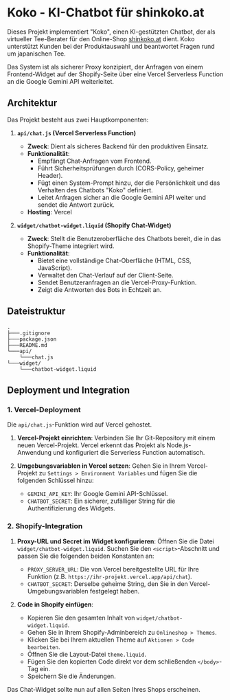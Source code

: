 # Koko - KI-Chatbot für shinkoko.at

Dieses Projekt implementiert "Koko", einen KI-gestützten Chatbot, der als virtueller Tee-Berater für den Online-Shop [shinkoko.at](https://shinkoko.at/) dient. Koko unterstützt Kunden bei der Produktauswahl und beantwortet Fragen rund um japanischen Tee.

Das System ist als sicherer Proxy konzipiert, der Anfragen von einem Frontend-Widget auf der Shopify-Seite über eine Vercel Serverless Function an die Google Gemini API weiterleitet.

## Architektur

Das Projekt besteht aus zwei Hauptkomponenten:

1.  **`api/chat.js` (Vercel Serverless Function)**
    *   **Zweck**: Dient als sicheres Backend für den produktiven Einsatz.
    *   **Funktionalität**:
        *   Empfängt Chat-Anfragen vom Frontend.
        *   Führt Sicherheitsprüfungen durch (CORS-Policy, geheimer Header).
        *   Fügt einen System-Prompt hinzu, der die Persönlichkeit und das Verhalten des Chatbots "Koko" definiert.
        *   Leitet Anfragen sicher an die Google Gemini API weiter und sendet die Antwort zurück.
    *   **Hosting**: Vercel

2.  **`widget/chatbot-widget.liquid` (Shopify Chat-Widget)**
    *   **Zweck**: Stellt die Benutzeroberfläche des Chatbots bereit, die in das Shopify-Theme integriert wird.
    *   **Funktionalität**:
        *   Bietet eine vollständige Chat-Oberfläche (HTML, CSS, JavaScript).
        *   Verwaltet den Chat-Verlauf auf der Client-Seite.
        *   Sendet Benutzeranfragen an die Vercel-Proxy-Funktion.
        *   Zeigt die Antworten des Bots in Echtzeit an.

## Dateistruktur

```
.
├───.gitignore
├───package.json
├───README.md
└───api/
    └───chat.js
└───widget/
    └───chatbot-widget.liquid
```

## Deployment und Integration

### 1. Vercel-Deployment

Die `api/chat.js`-Funktion wird auf Vercel gehostet.

1.  **Vercel-Projekt einrichten**: Verbinden Sie Ihr Git-Repository mit einem neuen Vercel-Projekt. Vercel erkennt das Projekt als Node.js-Anwendung und konfiguriert die Serverless Function automatisch.

2.  **Umgebungsvariablen in Vercel setzen**: Gehen Sie in Ihrem Vercel-Projekt zu `Settings > Environment Variables` und fügen Sie die folgenden Schlüssel hinzu:
    *   `GEMINI_API_KEY`: Ihr Google Gemini API-Schlüssel.
    *   `CHATBOT_SECRET`: Ein sicherer, zufälliger String für die Authentifizierung des Widgets.

### 2. Shopify-Integration

1.  **Proxy-URL und Secret im Widget konfigurieren**: Öffnen Sie die Datei `widget/chatbot-widget.liquid`. Suchen Sie den `<script>`-Abschnitt und passen Sie die folgenden beiden Konstanten an:
    *   `PROXY_SERVER_URL`: Die von Vercel bereitgestellte URL für Ihre Funktion (z.B. `https://ihr-projekt.vercel.app/api/chat`).
    *   `CHATBOT_SECRET`: Derselbe geheime String, den Sie in den Vercel-Umgebungsvariablen festgelegt haben.

2.  **Code in Shopify einfügen**:
    *   Kopieren Sie den gesamten Inhalt von `widget/chatbot-widget.liquid`.
    *   Gehen Sie in Ihrem Shopify-Adminbereich zu `Onlineshop > Themes`.
    *   Klicken Sie bei Ihrem aktuellen Theme auf `Aktionen > Code bearbeiten`.
    *   Öffnen Sie die Layout-Datei `theme.liquid`.
    *   Fügen Sie den kopierten Code direkt vor dem schließenden `</body>`-Tag ein.
    *   Speichern Sie die Änderungen.

Das Chat-Widget sollte nun auf allen Seiten Ihres Shops erscheinen.